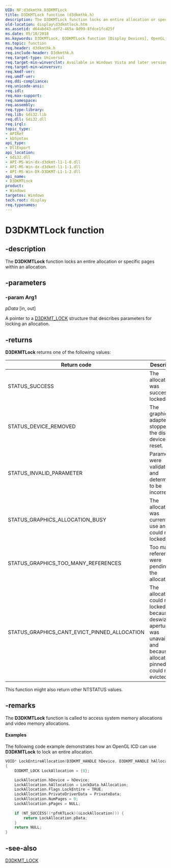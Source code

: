 ```yaml
---
UID: NF:d3dkmthk.D3DKMTLock
title: D3DKMTLock function (d3dkmthk.h)
description: The D3DKMTLock function locks an entire allocation or specific pages within an allocation.
old-location: display\d3dkmtlock.htm
ms.assetid: d64abd43-edf2-465a-8d99-8fdce1fcd25f
ms.date: 05/10/2018
ms.keywords: D3DKMTLock, D3DKMTLock function [Display Devices], OpenGL_Functions_ca085861-b8a0-434a-843d-9b8052376df5.xml, d3dkmthk/D3DKMTLock, display.d3dkmtlock
ms.topic: function
req.header: d3dkmthk.h
req.include-header: D3dkmthk.h
req.target-type: Universal
req.target-min-winverclnt: Available in Windows Vista and later versions of the Windows operating systems.
req.target-min-winversvr: 
req.kmdf-ver: 
req.umdf-ver: 
req.ddi-compliance: 
req.unicode-ansi: 
req.idl: 
req.max-support: 
req.namespace: 
req.assembly: 
req.type-library: 
req.lib: Gdi32.lib
req.dll: Gdi32.dll
req.irql: 
topic_type:
- APIRef
- kbSyntax
api_type:
- DllExport
api_location:
- Gdi32.dll
- API-MS-Win-dx-d3dkmt-l1-1-0.dll
- API-MS-Win-dx-d3dkmt-l1-1-1.dll
- API-MS-Win-DX-D3DKMT-L1-1-2.dll
api_name:
- D3DKMTLock
product:
- Windows
targetos: Windows
tech.root: display
req.typenames: 
---
```


# D3DKMTLock function

## -description

The <b>D3DKMTLock</b> function locks an entire allocation or specific pages within an allocation.

## -parameters

### -param Arg1

*pData* [in, out]

A pointer to a <a href="https://msdn.microsoft.com/library/windows/hardware/ff548094">D3DKMT_LOCK</a> structure that describes parameters for locking an allocation.

## -returns

<b>D3DKMTLock</b> returns one of the following values:

|Return code|Description|
|--- |--- |
|STATUS_SUCCESS|The allocation was successfully locked.|
|STATUS_DEVICE_REMOVED|The graphics adapter was stopped or the display device was reset.|
|STATUS_INVALID_PARAMETER|Parameters were validated and determined to be incorrect.|
|STATUS_GRAPHICS_ALLOCATION_BUSY|The allocation was currently in use and could not be locked.|
|STATUS_GRAPHICS_TOO_MANY_REFERENCES|Too many references were pending on the allocation.|
|STATUS_GRAPHICS_CANT_EVICT_PINNED_ALLOCATION|The allocation could not be locked because a deswizzling aperture was unavailable and because the allocation is pinned and could not be evicted.|

This function might also return other NTSTATUS values.

## -remarks

The <b>D3DKMTLock</b> function is called to access system memory allocations and video memory allocations.

#### Examples

The following code example demonstrates how an OpenGL ICD can use <b>D3DKMTLock</b> to lock an entire allocation.

```cpp
VOID* LockEntireAllocation(D3DKMT_HANDLE hDevice, D3DKMT_HANDLE hAllocation, UINT PrivateData)
{
    D3DKMT_LOCK LockAllocation = {0};

    LockAllocation.hDevice = hDevice;
    LockAllocation.hAllocation = LockData.hAllocation;
    LockAllocation.Flags.LockEntire = TRUE;
    LockAllocation.PrivateDriverData = PrivateData;
    LockAllocation.NumPages = 0;
    LockAllocation.pPages = NULL;
 
    if (NT_SUCCESS((*pfnKTLock)(&LockAllocation))) {
        return LockAllocation.pData;
    }
    return NULL;
}
```



## -see-also




<a href="https://msdn.microsoft.com/library/windows/hardware/ff548094">D3DKMT_LOCK</a>
 

 

